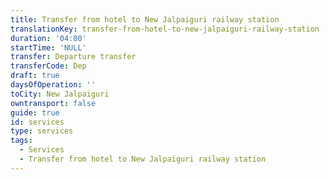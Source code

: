 ```yaml
---
title: Transfer from hotel to New Jalpaiguri railway station
translationKey: transfer-from-hotel-to-new-jalpaiguri-railway-station
duration: '04:00'
startTime: 'NULL'
transfer: Departure transfer
transferCode: Dep
draft: true
daysOfOperation: ''
toCity: New Jalpaiguri
owntransport: false
guide: true
id: services
type: services
tags:
  - Services
  - Transfer from hotel to New Jalpaiguri railway station
---
```


